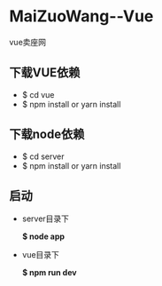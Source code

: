 # MaiZuoWang--Vue
vue卖座网
## 下载VUE依赖
* $ cd vue
* $ npm install or yarn install
## 下载node依赖
* $ cd server
* $ npm install or yarn install
## 启动
* server目录下 

    **$ node app**
* vue目录下 

    **$ npm run dev**
